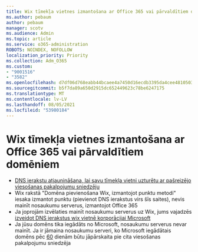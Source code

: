 ```yaml
---
title: Wix tīmekļa vietnes izmantošana ar Office 365 vai pārvaldītiem domēniem
ms.author: pebaum
author: pebaum
manager: scotv
ms.audience: Admin
ms.topic: article
ms.service: o365-administration
ROBOTS: NOINDEX, NOFOLLOW
localization_priority: Priority
ms.collection: Adm_O365
ms.custom:
- "9001516"
- "3582"
ms.openlocfilehash: d7df06d768eabb44bcaee4a7450d16ecdb3395da4cee4810503d3dae358736ab
ms.sourcegitcommit: b5f7da89a650d2915dc652449623c78be6247175
ms.translationtype: MT
ms.contentlocale: lv-LV
ms.lasthandoff: 08/05/2021
ms.locfileid: "53980184"
---
```

# <a name="using-wix-website-with-office-365-purchased-or-managed-domains"></a>Wix tīmekļa vietnes izmantošana ar Office 365 vai pārvaldītiem domēniem

- [DNS ierakstu atjaunināšana, lai savu tīmekļa vietni uzturētu ar pašreizējo viesošanas pakalpojumu sniedzēju](https://docs.microsoft.com/microsoft-365/admin/dns/update-dns-records-to-retain-current-hosting-provider)
- Wix rakstā "Domēna pievienošana Wix, izmantojot punktu metodi" iesaka izmantot punktu (pievienot DNS ierakstus virs šīs saites), nevis mainīt nosaukumu serverus, izmantojot Office 365
- Ja joprojām izvēlaties mainīt nosaukumu serverus uz Wix, jums vajadzēs  [izveidot DNS ierakstus wix vietnē korporācijai Microsoft](https://docs.microsoft.com/microsoft-365/admin/dns/create-dns-records-at-wix?view=o365-worldwide)
- Ja jūsu domēns tika iegādāts no Microsoft, nosaukumu serverus nevar mainīt. Ja ir jāmaina nosaukumu serveri, ko Microsoft iegādātais domēns pēc [60](https://docs.microsoft.com/microsoft-365/admin/get-help-with-domains/transfer-a-domain-from-microsoft-to-another-host) dienām būtu jāpārskaita pie cita viesošanas pakalpojumu sniedzēja